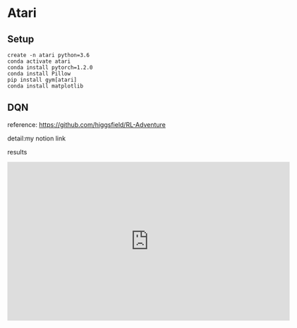 # Atari

## Setup
<pre><code>create -n atari python=3.6
conda activate atari
conda install pytorch=1.2.0
conda install Pillow
pip install gym[atari]
conda install matplotlib</code></pre>

## DQN
reference: https://github.com/higgsfield/RL-Adventure

detail:my notion link

results

<iframe width="640" height="360" src="https://youtu.be/RaiSTM8A2B0" frameborder="0" gesture="media" allowfullscreen=""></iframe>
